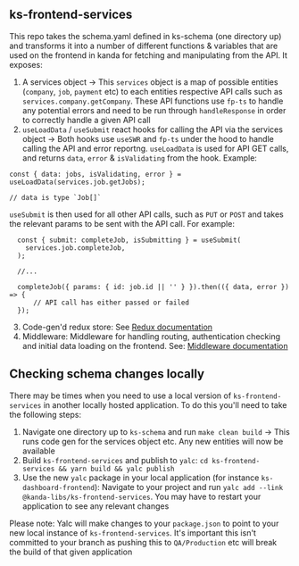 ks-frontend-services
---
This repo takes the schema.yaml defined in ks-schema (one directory up) and transforms it into a number of different functions & variables that are used on the frontend in kanda for fetching and manipulating from the API. It exposes:

1. A services object -> This `services` object is a map of possible entities (`company`, `job`, `payment` etc) to each entities respective API calls such as `services.company.getCompany`. These API functions use `fp-ts` to handle any potential errors and need to be run through `handleResponse` in order to correctly handle a given API call
2. `useLoadData` / `useSubmit` react hooks for calling the API via the services object -> Both hooks use `useSWR` and `fp-ts` under the hood to handle calling the API and error reportng. `useLoadData` is used for API GET calls, and returns `data`, `error` & `isValidating` from the hook. Example:

```
const { data: jobs, isValidating, error } = useLoadData(services.job.getJobs);

// data is type `Job[]`
```

`useSubmit` is then used for all other API calls, such as `PUT` or `POST` and takes the relevant params to be sent with the API call. For example:

```
  const { submit: completeJob, isSubmitting } = useSubmit(
    services.job.completeJob,
  );

  //...

  completeJob({ params: { id: job.id || '' } }).then(({ data, error }) => {
      // API call has either passed or failed
  });
```
3. Code-gen'd redux store: See [Redux documentation](./docs/REDUX.md)
4. Middleware: Middleware for handling routing, authentication checking and initial data loading on the frontend. See: [Middleware documentation](./docs/MIDDLEWARE.md)


Checking schema changes locally
---
There may be times when you need to use a local version of `ks-frontend-services` in another locally hosted application. To do this you'll need to take the following steps:

1. Navigate one directory up to `ks-schema` and run `make clean build` -> This runs code gen for the services object etc. Any new entities will now be available
2. Build `ks-frontend-services` and publish to `yalc`: `cd ks-frontend-services && yarn build && yalc publish`
3. Use the new `yalc` package in your local application (for instance `ks-dashboard-frontend`): Navigate to your project and run `yalc add --link @kanda-libs/ks-frontend-services`. You may have to restart your application to see any relevant changes

Please note: Yalc will make changes to your `package.json` to point to your new local instance of `ks-frontend-services`. It's important this isn't committed to your branch as pushing this to `QA/Production` etc will break the build of that given application

